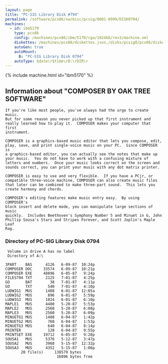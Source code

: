 ```yaml
---
layout: page
title: "PC-SIG Library Disk #794"
permalink: /software/pcx86/sw/misc/pcsig/0001-0999/DISK0794/
machines:
  - id: ibm5170
    type: pcx86
    config: /machines/pcx86/ibm/5170/cga/1024kb/rev3/machine.xml
    diskettes: /machines/pcx86/diskettes.json,/disks/pcsig0/pcx86/diskettes.json
    autoGen: true
    autoMount:
      B: "PC-SIG Library Disk 0794"
    autoType: $date\r$time\rB:\rDIR\r
---
```


{% include machine.html id="ibm5170" %}

## Information about "COMPOSER BY OAK TREE SOFTWARE"

    If you're like most people, you've always had the urge to create music.
    But for some reason you never picked up that first instrument and
    really learned how to play it.  COMPOSER makes your computer that first
    instrument.
    
    COMPOSER is a graphics-based music editor that lets you compose, edit,
    play, save, and print single-voice music on your PC.  Since COMPOSER is
    a graphics-based editor, you can actually see the notes that make up
    your music.  You do not have to work with a confusing mixture of
    letters and numbers.  Once your music looks correct on the screen and
    sounds correct, you can print your music with any dot matrix printer.
    
    COMPOSER is easy to use and very flexible.  If you have a PCjr, or
    compatible three-voice machine, COMPOSER can also create music files
    that later can be combined to make three-part sound.  This lets you
    create harmony and chords.
    
    COMPOSER's editing features make music entry easy.  By using COMPOSER's
    block insert and delete mode, you can manipulate large sections of music
    quickly.  Includes Beethoven's Symphony Number 5 and Minuet in G, John
    Phillip Sousa's Stars and Stripes Forever, and Scott Joplin's Maple Leaf
    Rag.

### Directory of PC-SIG Library Disk 0794

     Volume in drive A has no label
     Directory of A:\

    3PART    BAS      4126   6-09-87  10:24p
    COMPOSER DOC     33574   6-09-87  10:21p
    COMPOSER EXE     48896   6-05-87   9:24p
    FILES794 TXT      2125   7-01-87   4:25p
    GO       BAT        38   7-01-87   4:11p
    GO       TXT       540   7-01-87   4:10p
    LUDWIG1  MUS      1408   6-01-87  12:05a
    LUDWIG2  MUS       896   6-01-87   5:59p
    LUDWIG3  MUS      1024   6-01-87   6:10p
    MAPLE1   MUS      4480   5-20-87   5:53p
    MAPLE2   MUS      2560   5-20-87   6:08p
    MAPLE3   MUS      2560   5-20-87   6:09p
    MINUETG1 MUS      1408   6-04-87   1:42p
    MINUETG2 MUS       768   6-04-87   1:53p
    MINUETG3 MUS       640   6-04-87   8:14p
    PRINTER            128   6-04-87   9:55p
    PRINTSET EXE     19712   6-05-87   9:28p
    SOUSA1   MUS      5376   5-12-87   3:47p
    SOUSA2   MUS      3968   5-15-87  12:32p
    SOUSA3   MUS      4352   5-15-87   1:06p
           20 file(s)     138579 bytes
                           16896 bytes free
